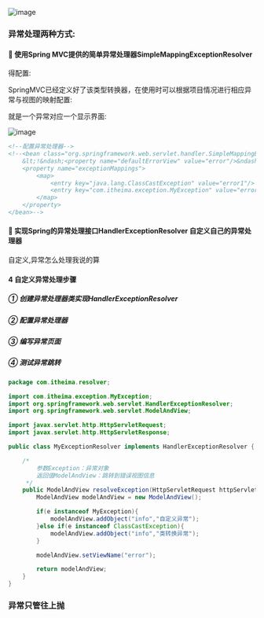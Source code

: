![image](https://user-images.githubusercontent.com/65000660/172418759-01519065-d08e-4f3e-9463-f8cafa4ba41c.png)

###  异常处理两种方式:

####  使用Spring MVC提供的简单异常处理器SimpleMappingExceptionResolver 

得配置:

SpringMVC已经定义好了该类型转换器，在使用时可以根据项目情况进行相应异常与视图的映射配置:

就是一个异常对应一个显示界面:

![image](https://user-images.githubusercontent.com/65000660/172418800-acefe251-e190-4ffd-99ed-c5f21e68a99c.png)

```xml
<!--配置异常处理器-->
<!--<bean class="org.springframework.web.servlet.handler.SimpleMappingExceptionResolver">
    &lt;!&ndash;<property name="defaultErrorView" value="error"/>&ndash;&gt;
    <property name="exceptionMappings">
        <map>
            <entry key="java.lang.ClassCastException" value="error1"/>
            <entry key="com.itheima.exception.MyException" value="error2"/>
        </map>
    </property>
</bean>-->
```

####  实现Spring的异常处理接口HandlerExceptionResolver 自定义自己的异常处理器

自定义,异常怎么处理我说的算

#### 4 自定义异常处理步骤

#####  ① 创建异常处理器类实现HandlerExceptionResolver 

##### ② 配置异常处理器 

##### ③ 编写异常页面 

##### ④ 测试异常跳转



```java
package com.itheima.resolver;

import com.itheima.exception.MyException;
import org.springframework.web.servlet.HandlerExceptionResolver;
import org.springframework.web.servlet.ModelAndView;

import javax.servlet.http.HttpServletRequest;
import javax.servlet.http.HttpServletResponse;

public class MyExceptionResolver implements HandlerExceptionResolver {

    /*
        参数Exception：异常对象
        返回值ModelAndView：跳转到错误视图信息
     */
    public ModelAndView resolveException(HttpServletRequest httpServletRequest, HttpServletResponse httpServletResponse, Object o, Exception e) {
        ModelAndView modelAndView = new ModelAndView();

        if(e instanceof MyException){
            modelAndView.addObject("info","自定义异常");
        }else if(e instanceof ClassCastException){
            modelAndView.addObject("info","类转换异常");
        }

        modelAndView.setViewName("error");

        return modelAndView;
    }
}
```

### 异常只管往上抛
